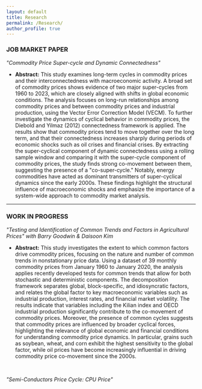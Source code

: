 ```yaml
---
layout: default
title: Research
permalink: /Research/
author_profile: true
---
```


### JOB MARKET PAPER

*"Commodity Price Super-cycle and Dynamic Connectedness"*
* **Abstract:** This study examines long-term cycles in commodity prices and their interconnectedness with macroeconomic activity. A broad set of commodity prices shows evidence of two major super-cycles from 1960 to 2023, which are closely aligned with shifts in global economic conditions. The analysis focuses on long-run relationships among commodity prices and between commodity prices and industrial production, using the Vector Error Correction Model (VECM). To further investigate the dynamics of cyclical behavior in commodity prices, the Diebold and Yilmaz (2012) connectedness framework is applied. The results show that commodity prices tend to move together over the long term, and that their connectedness increases sharply during periods of economic shocks such as oil crises and financial crises. By extracting the super-cyclical component of dynamic connectedness using a rolling sample window and comparing it with the super-cycle component of commodity prices, the study finds strong co-movement between them, suggesting the presence of a "co-super-cycle." Notably, energy commodities have acted as dominant transmitters of super-cyclical dynamics since the early 2000s. These findings highlight the structural influence of macroeconomic shocks and emphasize the importance of a system-wide approach to commodity market analysis.

---

### WORK IN PROGRESS

*"Testing and Identification of Common Trends and Factors in Agricultural Prices"*
*with Barry Goodwin & Daisoon Kim*
* **Abstract:** This study investigates the extent to which common factors drive commodity prices, focusing on the nature and number of common trends in nonstationary price data. Using a dataset of 39 monthly commodity prices from January 1960 to January 2020, the analysis applies recently developed tests for common trends that allow for both stochastic and deterministic components. The decomposition framework separates global, block-specific, and idiosyncratic factors, and relates the global factor to key macroeconomic variables such as industrial production, interest rates, and financial market volatility. The results indicate that variables including the Kilian index and OECD industrial production significantly contribute to the co-movement of commodity prices. Moreover, the presence of common cycles suggests that commodity prices are influenced by broader cyclical forces, highlighting the relevance of global economic and financial conditions for understanding commodity price dynamics. In particular, grains such as soybean, wheat, and corn exhibit the highest sensitivity to the global factor, while oil prices have become increasingly influential in driving commodity price co-movement since the 2000s.

<br>

*"Semi-Conductors Price Cycle: CPU Price"*
